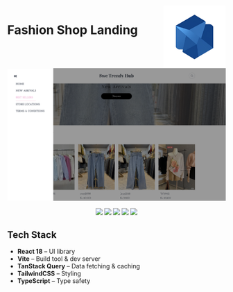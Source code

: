 <img src="public/logo.png" width="144" align="right" />

# Fashion Shop Landing

<p align="center">
  <img src="public/screenshot.png" alt="App Screenshot" width="800"/>
</p>

<p align="center">
  <a href="https://react.dev/"><img src="https://img.shields.io/badge/React-18-61DAFB?logo=react&logoColor=white" /></a>
  <a href="https://vitejs.dev/"><img src="https://img.shields.io/badge/Vite-Fast-B73BFE?logo=vite&logoColor=white" /></a>
  <a href="https://tanstack.com/query/latest"><img src="https://img.shields.io/badge/TanStack%20Query-Data%20Sync-FF4154?logo=reactquery&logoColor=white" /></a>
  <a href="https://tailwindcss.com/"><img src="https://img.shields.io/badge/TailwindCSS-UI-06B6D4?logo=tailwindcss&logoColor=white" /></a>
  <a href="https://www.typescriptlang.org/"><img src="https://img.shields.io/badge/TypeScript-Strict-3178C6?logo=typescript&logoColor=white" /></a>
</p>

## Tech Stack

- **React 18** – UI library
- **Vite** – Build tool & dev server
- **TanStack Query** – Data fetching & caching
- **TailwindCSS** – Styling
- **TypeScript** – Type safety
